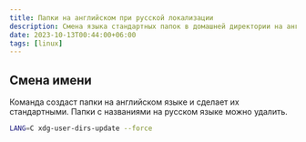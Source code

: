 ```yaml
---
title: Папки на английском при русской локализации
description: Смена языка стандартных папок в домашней директории на английский в ОС GNU/Linux
date: 2023-10-13T00:44:00+06:00
tags: [linux]
---
```


## Смена имени

Команда создаст папки на английском языке и сделает их стандартными. Папки с названиями на русском языке можно удалить.
```bash
LANG=C xdg-user-dirs-update --force
```

